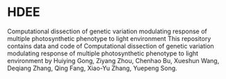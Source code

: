 # HDEE
Computational dissection of genetic variation modulating response of multiple photosynthetic phenotype to light environment
This repository contains data and code of Computational dissection of genetic variation modulating response of multiple photosynthetic phenotype to light environment by Huiying Gong, Ziyang Zhou, Chenhao Bu, Xueshun Wang, Deqiang Zhang, Qing Fang, Xiao-Yu Zhang, Yuepeng Song.
